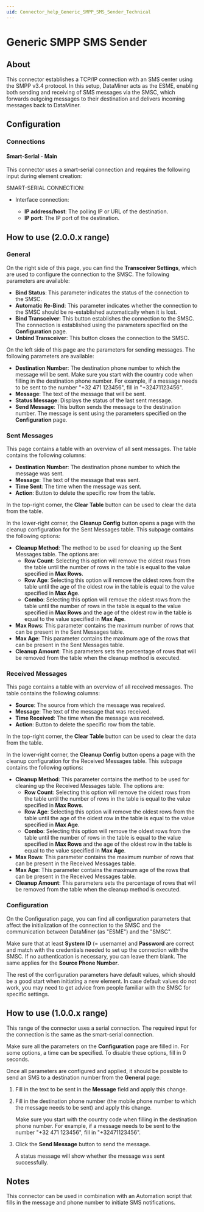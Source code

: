 ```yaml
---
uid: Connector_help_Generic_SMPP_SMS_Sender_Technical
---
```


# Generic SMPP SMS Sender

## About

This connector establishes a TCP/IP connection with an SMS center using the SMPP v3.4 protocol. In this setup, DataMiner acts as the ESME, enabling both sending and receiving of SMS messages via the SMSC, which forwards outgoing messages to their destination and delivers incoming messages back to DataMiner.

## Configuration

### Connections

#### Smart-Serial - Main

This connector uses a smart-serial connection and requires the following input during element creation:

SMART-SERIAL CONNECTION:

- Interface connection:

  - **IP address/host**: The polling IP or URL of the destination.
  - **IP port**: The IP port of the destination.

## How to use (2.0.0.x range)

### General

On the right side of this page, you can find the **Transceiver Settings**, which are used to configure the connection to the SMSC. The following parameters are available:

- **Bind Status**: This parameter indicates the status of the connection to the SMSC.
- **Automatic Re-Bind**: This parameter indicates whether the connection to the SMSC should be re-established automatically when it is lost.
- **Bind Transceiver**: This button establishes the connection to the SMSC. The connection is established using the parameters specified on the **Configuration** page.
- **Unbind Transceiver**: This button closes the connection to the SMSC.

On the left side of this page are the parameters for sending messages. The following parameters are available:

- **Destination Number**: The destination phone number to which the message will be sent. Make sure you start with the country code when filling in the destination phone number. For example, if a message needs to be sent to the number "+32 471 123456", fill in "+32471123456".
- **Message**: The text of the message that will be sent.
- **Status Message**: Displays the status of the last sent message.
- **Send Message**: This button sends the message to the destination number. The message is sent using the parameters specified on the **Configuration** page.

### Sent Messages

This page contains a table with an overview of all sent messages. The table contains the following columns:

- **Destination Number**: The destination phone number to which the message was sent.
- **Message**: The text of the message that was sent.
- **Time Sent**: The time when the message was sent.
- **Action**: Button to delete the specific row from the table.

In the top-right corner, the **Clear Table** button can be used to clear the data from the table.

In the lower-right corner, the **Cleanup Config** button opens a page with the cleanup configuration for the Sent Messages table. This subpage contains the following options:

- **Cleanup Method**: The method to be used for cleaning up the Sent Messages table. The options are:
  - **Row Count**: Selecting this option will remove the oldest rows from the table until the number of rows in the table is equal to the value specified in **Max Rows**.
  - **Row Age**: Selecting this option will remove the oldest rows from the table until the age of the oldest row in the table is equal to the value specified in **Max Age**.
  - **Combo**: Selecting this option will remove the oldest rows from the table until the number of rows in the table is equal to the value specified in **Max Rows** and the age of the oldest row in the table is equal to the value specified in **Max Age**.
- **Max Rows**: This parameter contains the maximum number of rows that can be present in the Sent Messages table.
- **Max Age**: This parameter contains the maximum age of the rows that can be present in the Sent Messages table.
- **Cleanup Amount**: This parameters sets the percentage of rows that will be removed from the table when the cleanup method is executed.

### Received Messages

This page contains a table with an overview of all received messages. The table contains the following columns:

- **Source**: The source from which the message was received.
- **Message**: The text of the message that was received.
- **Time Received**: The time when the message was received.
- **Action**: Button to delete the specific row from the table.

In the top-right corner, the **Clear Table** button can be used to clear the data from the table.

In the lower-right corner, the **Cleanup Config** button opens a page with the cleanup configuration for the Received Messages table. This subpage contains the following options:

- **Cleanup Method**: This parameter contains the method to be used for cleaning up the Received Messages table. The options are:
  - **Row Count**: Selecting this option will remove the oldest rows from the table until the number of rows in the table is equal to the value specified in **Max Rows**.
  - **Row Age**: Selecting this option will remove the oldest rows from the table until the age of the oldest row in the table is equal to the value specified in **Max Age**.
  - **Combo**: Selecting this option will remove the oldest rows from the table until the number of rows in the table is equal to the value specified in **Max Rows** and the age of the oldest row in the table is equal to the value specified in **Max Age**.
- **Max Rows**: This parameter contains the maximum number of rows that can be present in the Received Messages table.
- **Max Age**: This parameter contains the maximum age of the rows that can be present in the Received Messages table.
- **Cleanup Amount**: This parameters sets the percentage of rows that will be removed from the table when the cleanup method is executed.

### Configuration

On the Configuration page, you can find all configuration parameters that affect the initialization of the connection to the SMSC and the communication between DataMiner (as "ESME") and the "SMSC".

Make sure that at least **System ID** (= username) and **Password** are correct and match with the credentials needed to set up the connection with the SMSC. If no authentication is necessary, you can leave them blank. The same applies for the **Source Phone Number**.

The rest of the configuration parameters have default values, which should be a good start when initiating a new element. In case default values do not work, you may need to get advice from people familiar with the SMSC for specific settings.

## How to use (1.0.0.x range)

This range of the connector uses a serial connection. The required input for the connection is the same as the smart-serial connection.

Make sure all the parameters on the **Configuration** page are filled in. For some options, a time can be specified. To disable these options, fill in 0 seconds.

Once all parameters are configured and applied, it should be possible to send an SMS to a destination number from the **General** page:

1. Fill in the text to be sent in the **Message** field and apply this change.

1. Fill in the destination phone number (the mobile phone number to which the message needs to be sent) and apply this change.

   Make sure you start with the country code when filling in the destination phone number. For example, if a message needs to be sent to the number "+32 471 123456", fill in "+32471123456".

1. Click the **Send Message** button to send the message.

   A status message will show whether the message was sent successfully.

## Notes

This connector can be used in combination with an Automation script that fills in the message and phone number to initiate SMS notifications.
